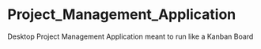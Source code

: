# Project_Management_Application
Desktop Project Management Application meant to run like a Kanban Board
